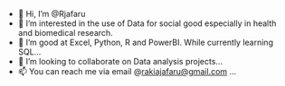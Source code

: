 - 👋 Hi, I’m @Rjafaru
- 👀 I’m interested in the use of Data for social good especially in health and biomedical research.
- 🌱 I’m good at Excel, Python, R and PowerBI. While currently learning SQL...
- 💞️ I’m looking to collaborate on Data analysis projects...
- 📫 You can reach me via email @rakiajafaru@gmail.com ...

<!---
Rjafaru/Rjafaru is a ✨ special ✨ repository because its `README.md` (this file) appears on your GitHub profile.
You can click the Preview link to take a look at your changes.
--->
